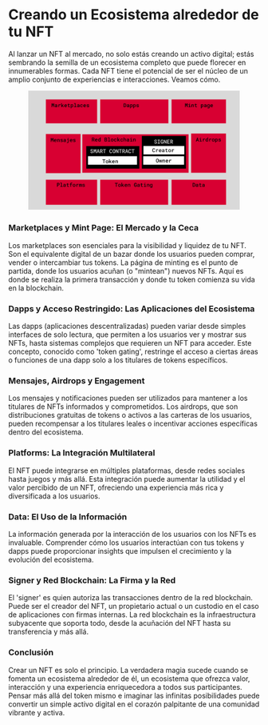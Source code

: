 # Creando un Ecosistema alrededor de tu NFT

Al lanzar un NFT al mercado, no solo estás creando un activo digital; estás sembrando la semilla de un ecosistema completo que puede florecer en innumerables formas. Cada NFT tiene el potencial de ser el núcleo de un amplio conjunto de experiencias e interacciones. Veamos cómo.

<figure><img src="../.gitbook/assets/image (5).png" alt=""><figcaption></figcaption></figure>

### Marketplaces y Mint Page: El Mercado y la Ceca

Los marketplaces son esenciales para la visibilidad y liquidez de tu NFT. Son el equivalente digital de un bazar donde los usuarios pueden comprar, vender o intercambiar tus tokens. La página de minting es el punto de partida, donde los usuarios acuñan (o "mintean") nuevos NFTs. Aquí es donde se realiza la primera transacción y donde tu token comienza su vida en la blockchain.

### Dapps y Acceso Restringido: Las Aplicaciones del Ecosistema

Las dapps (aplicaciones descentralizadas) pueden variar desde simples interfaces de solo lectura, que permiten a los usuarios ver y mostrar sus NFTs, hasta sistemas complejos que requieren un NFT para acceder. Este concepto, conocido como 'token gating', restringe el acceso a ciertas áreas o funciones de una dapp solo a los titulares de tokens específicos.

### Mensajes, Airdrops y Engagement

Los mensajes y notificaciones pueden ser utilizados para mantener a los titulares de NFTs informados y comprometidos. Los airdrops, que son distribuciones gratuitas de tokens o activos a las carteras de los usuarios, pueden recompensar a los titulares leales o incentivar acciones específicas dentro del ecosistema.

### Platforms: La Integración Multilateral

El NFT puede integrarse en múltiples plataformas, desde redes sociales hasta juegos y más allá. Esta integración puede aumentar la utilidad y el valor percibido de un NFT, ofreciendo una experiencia más rica y diversificada a los usuarios.

### Data: El Uso de la Información

La información generada por la interacción de los usuarios con los NFTs es invaluable. Comprender cómo los usuarios interactúan con tus tokens y dapps puede proporcionar insights que impulsen el crecimiento y la evolución del ecosistema.

### Signer y Red Blockchain: La Firma y la Red

El 'signer' es quien autoriza las transacciones dentro de la red blockchain. Puede ser el creador del NFT, un propietario actual o un custodio en el caso de aplicaciones con firmas internas. La red blockchain es la infraestructura subyacente que soporta todo, desde la acuñación del NFT hasta su transferencia y más allá.

### Conclusión

Crear un NFT es solo el principio. La verdadera magia sucede cuando se fomenta un ecosistema alrededor de él, un ecosistema que ofrezca valor, interacción y una experiencia enriquecedora a todos sus participantes. Pensar más allá del token mismo e imaginar las infinitas posibilidades puede convertir un simple activo digital en el corazón palpitante de una comunidad vibrante y activa.



